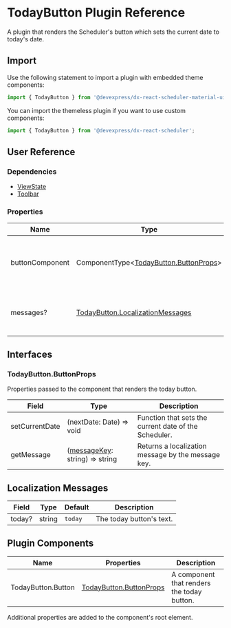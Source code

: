# TodayButton Plugin Reference

A plugin that renders the Scheduler's button which sets the current date to today's date.

## Import

Use the following statement to import a plugin with embedded theme components:

```js
import { TodayButton } from '@devexpress/dx-react-scheduler-material-ui';
```

You can import the themeless plugin if you want to use custom components:

```js
import { TodayButton } from '@devexpress/dx-react-scheduler';
```

## User Reference

### Dependencies

- [ViewState](view-state.md)
- [Toolbar](toolbar.md)

### Properties

Name | Type | Default | Description
-----|------|---------|------------
buttonComponent | ComponentType&lt;[TodayButton.ButtonProps](#todaybuttonbuttonprops)&gt; | | A component that renders the today button.
messages? | [TodayButton.LocalizationMessages](#localization-messages) | | An object that specifies localization messages.

## Interfaces

### TodayButton.ButtonProps

Properties passed to the component that renders the today button.

Field | Type | Description
------|------|------------
setCurrentDate | (nextDate: Date) => void | Function that sets the current date of the Scheduler.
getMessage | ([messageKey](#localization-messages): string) => string | Returns a localization message by the message key.

## Localization Messages

Field | Type | Default | Description
------|------|---------|------------
today? | string | `today` | The today button's text.

## Plugin Components

Name | Properties | Description
-----|------------|------------
TodayButton.Button | [TodayButton.ButtonProps](#todaybuttonbuttonprops) | A component that renders the today button.

Additional properties are added to the component's root element.

